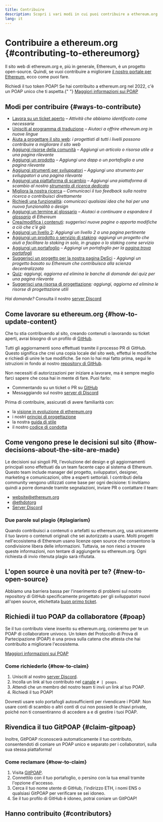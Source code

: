 ```yaml
---
title: Contribuire
description: Scopri i vari modi in cui puoi contribuire a ethereum.org
lang: it
---
```


# Contribuire a ethereum.org  {#contributing-to-ethereumorg}

Il sito web di ethereum.org e, più in generale, Ethereum, è un progetto open-source. Quindi, se vuoi contribuire a migliorare [il nostro portale per Ethereum](/about/), ecco come puoi fare.

<InfoBanner shouldCenter emoji=":tada:">
  Richiedi il tuo token POAP! Se hai contribuito a ethereum.org nel 2022, c'è un POAP unico che ti aspetta.{" "}
  <a href="#poap">Maggiori informazioni sui POAP</a>
</InfoBanner>

## Modi per contribuire {#ways-to-contribute}

- [Lavora su un ticket aperto](https://github.com/ethereum/ethereum-org-website/issues) _– Attività che abbiamo identificato come necessarie_
- [Unisciti al programma di traduzione](/contributing/translation-program/) _– Aiutaci a offrire ethereum.org in nuove lingue_
- [Aiuta a progettare il sito web](/contributing/design/): _i progettisti di tutti i livelli possono contribuire a migliorare il sito web_
- [Aggiungi risorse della comunità](/contributing/content-resources/) _– Aggiungi un articolo o risorsa utile a una pagina rilevante_
- [Aggiungi un prodotto](/contributing/adding-products/) _– Aggiungi una dapp o un portafoglio a una pagina rilevante_
- [Aggiungi strumenti per sviluppatori](/contributing/adding-developer-tools/) _– Aggiungi uno strumento per sviluppatori a una pagina rilevante_
- [Aggiungi una piattaforma di scambio](/contributing/adding-exchanges/) _– Aggiungi una piattaforma di scambio al nostro [strumento di ricerca dedicato](/get-eth/#country-picker)_
- [Migliora la nostra ricerca](https://www.notion.so/efdn/Ethereum-org-User-Persona-Memo-b44dc1e89152457a87ba872b0dfa366c) _– Comunicaci il tuo feedback sulla nostra ricerca o contribuisci direttamente_
- [Richiedi una funzionalità](https://github.com/ethereum/ethereum-org-website/issues/new?assignees=&labels=Type%3A+Feature&template=feature_request.yaml&title=): _comunicaci qualsiasi idea che hai per una nuova funzionalità o design_
- [Aggiungi un termine al glossario](/contributing/adding-glossary-terms) _– Aiutaci a continuare a espandere il [glossario](/glossary/) di Ethereum_
- [Crea/modifica i contenuti](/contributing/#how-to-update-content): _suggerisci nuove pagine o apporta modifiche a ciò che c'è già_
- [Aggiungi un livello 2](/contributing/adding-layer-2s/): _Aggiungi un livello 2 a una pagina pertinente_
- [Aggiungi un prodotto o servizio di staking](/contributing/adding-staking-products/): _aggiungi un progetto che aiuti a facilitare lo staking in solo, in gruppo o lo staking come servizio_
- [Aggiungi un portafoglio](/contributing/adding-wallets/) _– Aggiungi un portafoglio per la [pagina trova portafogli](/wallets/find-wallet/)_
- [Suggerisci un progetto per la nostra pagina DeSci](/contributing/adding-desci-projects/) _- Aggiungi un progetto basato su Ethereum che contribuisca alla scienza decentralizzata_
- [Quiz](/contributing/quizzes/)_: aggiungi, aggiorna ed elimina le banche di domande dei quiz per una pagina rilevante_
- [Suggerisci una risorsa di progettazione](/contributing/design/adding-design-resources/)_: aggiungi, aggiorna ed elimina le risorse di progettazione utili_

_Hai domande?_  Consulta il nostro [server Discord](https://discord.gg/ethereum-org)

## Come lavorare su ethereum.org {#how-to-update-content}

Che tu stia contribuendo al sito, creando contenuti o lavorando su ticket aperti, avrai bisogno di un profilo di [GitHub](https://github.com).

Tutti gli aggiornamenti sono effettuati tramite il processo PR di GitHub. Questo significa che crei una copia locale del sito web, effettui le modifiche e richiedi di unire le tue modifiche. Se non lo hai mai fatto prima, segui le istruzioni in fondo al nostro [repository di GitHub](https://github.com/ethereum/ethereum-org-website).

Non necessiti di autorizzazioni per iniziare a lavorare, ma è sempre meglio farci sapere che cosa hai in mente di fare. Puoi farlo:

- Commentando su un ticket o PR su [GitHub](https://github.com/ethereum/ethereum-org-website)
- Messaggiando sul nostro [server di Discord](https://discord.gg/ethereum-org)

Prima di contribuire, assicurati di avere familiarità con:

- la [visione in evoluzione di ethereum.org](/about/)
- i nostri [principi di progettazione](/contributing/design-principles/)
- la nostra [guida di stile](/contributing/style-guide/)
- il nostro [codice di condotta](/community/code-of-conduct)

## Come vengono prese le decisioni sul sito {#how-decisions-about-the-site-are-made}

Le decisioni sui singoli PR, l'evoluzione del design e gli aggiornamenti principali sono effettuati da un team facente capo al sistema di Ethereum. Questo team include manager del progetto, sviluppatori, designer, marketing e comunicazioni, oltre a esperti settoriali. I contributi della community vengono utilizzati come base per ogni decisione: ti invitiamo quindi a porre domande tramite segnalazioni, inviare PR o contattare il team:

- [website@ethereum.org](mailto:website@ethereum.org)
- [@ethdotorg](https://twitter.com/ethdotorg)
- [Server Discord](https://discord.gg/ethereum-org)

### Due parole sul plagio {#plagiarism}

Quando contribuisci a contenuti o artefatti su ethereum.org, usa unicamente il tuo lavoro o contenuti originali che sei autorizzato a usare. Molti progetti nell'ecosistema di Ethereum usano licenze open source che consentono la condivisione libera delle informazioni. Tuttavia, se non riesci a trovare queste informazioni, non tentare di aggiungerle su ethereum.org. Ogni richiesta di invio ritenuta plagio sarà rifiutata.

## L'open source è una novità per te? {#new-to-open-source}

Abbiamo una barriera bassa per l'inserimento di problemi sul nostro repository di GitHub specificamente progettato per gli sviluppatori nuovi all'open source, etichettata [buon primo ticket](https://github.com/ethereum/ethereum-org-website/issues?q=is%3Aopen+is%3Aissue+label%3A%22good+first+issue%22).

## Richiedi il tuo POAP da collaboratore {#poap}

Se il tuo contributo viene inserito su ethereum.org, conieremo per te un POAP di collaboratore univoco. Un token del Protocollo di Prova di Partecipazione (POAP) è una prova sulla catena che attesta che hai contribuito a migliorare l'ecosistema.

[Maggiori informazioni sui POAP](https://www.poap.xyz/)

### Come richiederlo {#how-to-claim}

1. Unisciti al nostro [server Discord](https://discord.gg/E8dET2ux8y).
2. Incolla un link al tuo contributo nel [canale](https://discord.com/channels/714888181740339261/804005643211898911) `# | poaps`.
3. Attendi che un membro del nostro team ti invii un link al tuo POAP.
4. Richiedi il tuo POAP!

Dovresti usare solo portafogli autosufficienti per rivendicare i POAP. Non usare conti di scambio o altri conti di cui non possiedi le chiavi private, poiché non ti consentiranno di accedere a e di gestire i tuoi POAP.

## Rivendica il tuo GitPOAP {#claim-gitpoap}

Inoltre, GitPOAP riconoscerà automaticamente il tuo contributo, consentendoti di coniare un POAP unico e separato per i collaboratori, sulla sua stessa piattaforma!

### Come reclamare {#how-to-claim}

1. Visita [GitPOAP](https://www.gitpoap.io).
2. Connettilo con il tuo portafoglio, o persino con la tua email tramite l'opzione d'accesso.
3. Cerca il tuo nome utente di GitHub, l'indirizzo ETH, i nomi ENS o qualsiasi GitPOAP per verificare se sei idoneo.
4. Se il tuo profilo di GitHub è idoneo, potrai coniare un GitPOAP!

## Hanno contribuito {#contributors}

<Contributors />
